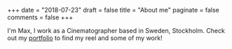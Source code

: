 +++
date = "2018-07-23"
draft = false
title = "About me"
paginate = false
comments = false
+++

I'm Max, I work as a Cinematographer based in Sweden, Stockholm. 
Check out my [portfolio](https://mbrandhorst.com) to find my reel
and some of my work!
